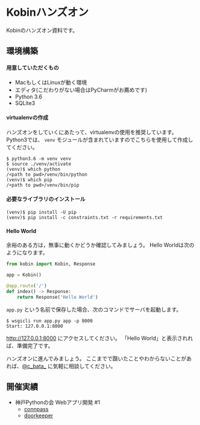 # Kobinハンズオン

Kobinのハンズオン資料です。

## 環境構築

#### 用意していただくもの

- MacもしくはLinuxが動く環境
- エディタ(こだわりがない場合はPyCharmがお薦めです)
- Python 3.6
- SQLite3


#### virtualenvの作成

ハンズオンをしていくにあたって、virtualenvの使用を推奨しています。
Python3では、 `venv` モジュールが含まれていますのでこちらを使用して作成してください。

```console
$ python3.6 -m venv venv
$ source ./venv/activate
(venv)$ which python
/<path to pwd>/venv/bin/python
(venv)$ which pip
/<path to pwd>/venv/bin/pip
```


#### 必要なライブラリのインストール

```console
(venv)$ pip install -U pip
(venv)$ pip install -c constraints.txt -r requirements.txt
```

#### Hello World

余裕のある方は，無事に動くかどうか確認してみましょう。
Hello Worldは次のようになります。

```python
from kobin import Kobin, Response

app = Kobin()

@app.route('/')
def index() -> Response:
    return Response('Hello World')
```

`app.py` という名前で保存した場合、次のコマンドでサーバを起動します。

```console
$ wsgicli run app.py app -p 8000
Start: 127.0.0.1:8000
```

http://127.0.0.1:8000 にアクセスしてください。
「Hello World」と表示されれば、準備完了です。

ハンズオンに進んでみましょう。
ここまでで躓いたことやわからないことがあれば、[@c_bata_](https://twitter.com/c_bata_) に気軽に相談してください。


## 開催実績

- 神戸Pythonの会 Webアプリ開発 #1
    - [connpass](https://kobe-python.connpass.com/event/48080/)
    - [doorkeeper](https://f0697a62045dae763ed7b3c489.doorkeeper.jp/events/55869)


